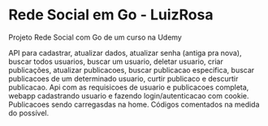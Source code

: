 # Rede Social em Go - LuizRosa
Projeto Rede Social com Go de um curso na Udemy

API para cadastrar, atualizar dados, atualizar senha (antiga pra nova), buscar todos usuarios, buscar um usuario, deletar usuario, criar publicações, atualizar publicacoes, buscar publicacao especifica, buscar publicacoes de um determinado usuario, curtir publicaco e descurtir publicacao. Api com as requisicoes de usuario e publicacoes completa, webapp cadastrando usuario e fazendo login/autenticacao com cookie. Publicacoes sendo carregasdas na home. Códigos comentados na medida do possível.
